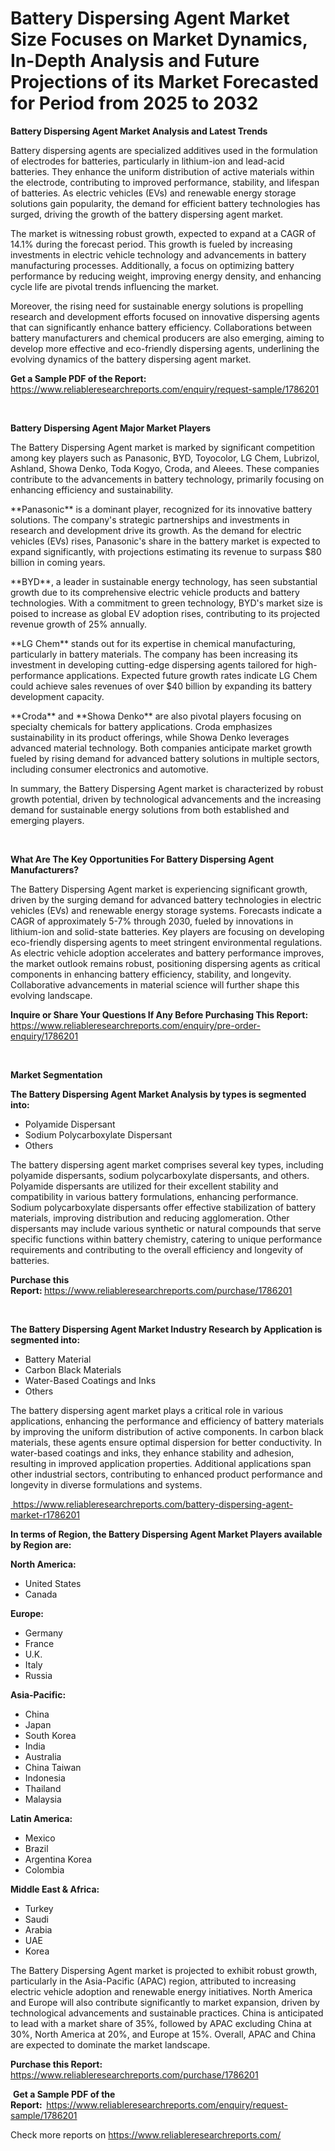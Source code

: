 <p><h1>Battery Dispersing Agent Market Size Focuses on Market Dynamics, In-Depth Analysis and Future Projections of its Market Forecasted for Period from 2025 to 2032</h1></p><p><strong>Battery Dispersing Agent Market Analysis and Latest Trends</strong></p>
<p><p>Battery dispersing agents are specialized additives used in the formulation of electrodes for batteries, particularly in lithium-ion and lead-acid batteries. They enhance the uniform distribution of active materials within the electrode, contributing to improved performance, stability, and lifespan of batteries. As electric vehicles (EVs) and renewable energy storage solutions gain popularity, the demand for efficient battery technologies has surged, driving the growth of the battery dispersing agent market.</p><p>The market is witnessing robust growth, expected to expand at a CAGR of 14.1% during the forecast period. This growth is fueled by increasing investments in electric vehicle technology and advancements in battery manufacturing processes. Additionally, a focus on optimizing battery performance by reducing weight, improving energy density, and enhancing cycle life are pivotal trends influencing the market. </p><p>Moreover, the rising need for sustainable energy solutions is propelling research and development efforts focused on innovative dispersing agents that can significantly enhance battery efficiency. Collaborations between battery manufacturers and chemical producers are also emerging, aiming to develop more effective and eco-friendly dispersing agents, underlining the evolving dynamics of the battery dispersing agent market.</p></p>
<p><strong>Get a Sample PDF of the Report:&nbsp;</strong> <a href="https://www.reliableresearchreports.com/enquiry/request-sample/1786201?utm_campaign=3090&utm_medium=2&utm_source=Github&utm_content=ia&utm_term=25032025&utm_id=battery-dispersing-agent">https://www.reliableresearchreports.com/enquiry/request-sample/1786201</a></p>
<p>&nbsp;</p>
<p><strong>Battery Dispersing Agent Major Market Players</strong></p>
<p><p>The Battery Dispersing Agent market is marked by significant competition among key players such as Panasonic, BYD, Toyocolor, LG Chem, Lubrizol, Ashland, Showa Denko, Toda Kogyo, Croda, and Aleees. These companies contribute to the advancements in battery technology, primarily focusing on enhancing efficiency and sustainability.</p><p>**Panasonic** is a dominant player, recognized for its innovative battery solutions. The company's strategic partnerships and investments in research and development drive its growth. As the demand for electric vehicles (EVs) rises, Panasonic's share in the battery market is expected to expand significantly, with projections estimating its revenue to surpass $80 billion in coming years.</p><p>**BYD**, a leader in sustainable energy technology, has seen substantial growth due to its comprehensive electric vehicle products and battery technologies. With a commitment to green technology, BYD's market size is poised to increase as global EV adoption rises, contributing to its projected revenue growth of 25% annually.</p><p>**LG Chem** stands out for its expertise in chemical manufacturing, particularly in battery materials. The company has been increasing its investment in developing cutting-edge dispersing agents tailored for high-performance applications. Expected future growth rates indicate LG Chem could achieve sales revenues of over $40 billion by expanding its battery development capacity.</p><p>**Croda** and **Showa Denko** are also pivotal players focusing on specialty chemicals for battery applications. Croda emphasizes sustainability in its product offerings, while Showa Denko leverages advanced material technology. Both companies anticipate market growth fueled by rising demand for advanced battery solutions in multiple sectors, including consumer electronics and automotive.</p><p>In summary, the Battery Dispersing Agent market is characterized by robust growth potential, driven by technological advancements and the increasing demand for sustainable energy solutions from both established and emerging players.</p></p>
<p>&nbsp;</p>
<p><strong>What Are The Key Opportunities For Battery Dispersing Agent Manufacturers?</strong></p>
<p><p>The Battery Dispersing Agent market is experiencing significant growth, driven by the surging demand for advanced battery technologies in electric vehicles (EVs) and renewable energy storage systems. Forecasts indicate a CAGR of approximately 5-7% through 2030, fueled by innovations in lithium-ion and solid-state batteries. Key players are focusing on developing eco-friendly dispersing agents to meet stringent environmental regulations. As electric vehicle adoption accelerates and battery performance improves, the market outlook remains robust, positioning dispersing agents as critical components in enhancing battery efficiency, stability, and longevity. Collaborative advancements in material science will further shape this evolving landscape.</p></p>
<p><strong>Inquire or Share Your Questions If Any Before Purchasing This Report:</strong> <a href="https://www.reliableresearchreports.com/enquiry/pre-order-enquiry/1786201?utm_campaign=3090&utm_medium=2&utm_source=Github&utm_content=ia&utm_term=25032025&utm_id=battery-dispersing-agent">https://www.reliableresearchreports.com/enquiry/pre-order-enquiry/1786201</a></p>
<p>&nbsp;</p>
<p><strong>Market Segmentation</strong></p>
<p><strong>The Battery Dispersing Agent Market Analysis by types is segmented into:</strong></p>
<p><ul><li>Polyamide Dispersant</li><li>Sodium Polycarboxylate Dispersant</li><li>Others</li></ul></p>
<p><p>The battery dispersing agent market comprises several key types, including polyamide dispersants, sodium polycarboxylate dispersants, and others. Polyamide dispersants are utilized for their excellent stability and compatibility in various battery formulations, enhancing performance. Sodium polycarboxylate dispersants offer effective stabilization of battery materials, improving distribution and reducing agglomeration. Other dispersants may include various synthetic or natural compounds that serve specific functions within battery chemistry, catering to unique performance requirements and contributing to the overall efficiency and longevity of batteries.</p></p>
<p><strong>Purchase this Report:&nbsp;</strong><a href="https://www.reliableresearchreports.com/purchase/1786201?utm_campaign=3090&utm_medium=2&utm_source=Github&utm_content=ia&utm_term=25032025&utm_id=battery-dispersing-agent">https://www.reliableresearchreports.com/purchase/1786201</a></p>
<p>&nbsp;</p>
<p><strong>The Battery Dispersing Agent Market Industry Research by Application is segmented into:</strong></p>
<p><ul><li>Battery Material</li><li>Carbon Black Materials</li><li>Water-Based Coatings and Inks</li><li>Others</li></ul></p>
<p><p>The battery dispersing agent market plays a critical role in various applications, enhancing the performance and efficiency of battery materials by improving the uniform distribution of active components. In carbon black materials, these agents ensure optimal dispersion for better conductivity. In water-based coatings and inks, they enhance stability and adhesion, resulting in improved application properties. Additional applications span other industrial sectors, contributing to enhanced product performance and longevity in diverse formulations and systems.</p></p>
<p><a href="https://www.reliableresearchreports.com/battery-dispersing-agent-market-r1786201?utm_campaign=3090&utm_medium=2&utm_source=Github&utm_content=ia&utm_term=25032025&utm_id=battery-dispersing-agent">&nbsp;https://www.reliableresearchreports.com/battery-dispersing-agent-market-r1786201</a></p>
<p><strong>In terms of Region, the Battery Dispersing Agent Market Players available by Region are:</strong></p>
<p>
    <p> <strong> North America: </strong>
        <ul>
            <li>United States</li>
            <li>Canada</li>
        </ul>
        </p> 
    <p> <strong> Europe: </strong>
        <ul>
            <li>Germany</li>
            <li>France</li>
            <li>U.K.</li>
            <li>Italy</li>
            <li>Russia</li>
        </ul>
        </p> 
    <p> <strong> Asia-Pacific: </strong>
        <ul>
            <li>China</li>
            <li>Japan</li>
            <li>South Korea</li>
            <li>India</li>
            <li>Australia</li>
            <li>China Taiwan</li>
            <li>Indonesia</li>
            <li>Thailand</li>
            <li>Malaysia</li>
        </ul>
        </p> 
    <p> <strong> Latin America: </strong>
        <ul>
            <li>Mexico</li>
            <li>Brazil</li>
            <li>Argentina Korea</li>
            <li>Colombia</li>
        </ul>
        </p> 
    <p> <strong> Middle East & Africa: </strong>
        <ul>
            <li>Turkey</li>
            <li>Saudi</li>
            <li>Arabia</li>
            <li>UAE</li>
            <li>Korea</li>
        </ul>
    </p>
    </p>
<p><p>The Battery Dispersing Agent market is projected to exhibit robust growth, particularly in the Asia-Pacific (APAC) region, attributed to increasing electric vehicle adoption and renewable energy initiatives. North America and Europe will also contribute significantly to market expansion, driven by technological advancements and sustainable practices. China is anticipated to lead with a market share of 35%, followed by APAC excluding China at 30%, North America at 20%, and Europe at 15%. Overall, APAC and China are expected to dominate the market landscape.</p></p>
<p><strong>Purchase this Report: </strong><a href="https://www.reliableresearchreports.com/purchase/1786201?utm_campaign=3090&utm_medium=2&utm_source=Github&utm_content=ia&utm_term=25032025&utm_id=battery-dispersing-agent">https://www.reliableresearchreports.com/purchase/1786201</a></p>
<p>&nbsp;<strong>Get a Sample PDF of the Report:&nbsp;&nbsp;</strong><a href="https://www.reliableresearchreports.com/enquiry/request-sample/1786201?utm_campaign=3090&utm_medium=2&utm_source=Github&utm_content=ia&utm_term=25032025&utm_id=battery-dispersing-agent">https://www.reliableresearchreports.com/enquiry/request-sample/1786201</a></p>
<p><strong></strong></p>
<p>Check more reports on <a href="https://www.reliableresearchreports.com/?utm_campaign=3090&utm_medium=2&utm_source=Github&utm_content=ia&utm_term=25032025&utm_id=battery-dispersing-agent">https://www.reliableresearchreports.com/</a></p>
